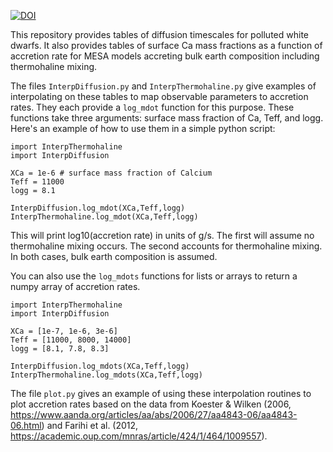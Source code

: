 
[![DOI](https://zenodo.org/badge/162072477.svg)](https://zenodo.org/badge/latestdoi/162072477)

This repository provides tables of diffusion timescales for polluted white dwarfs.
It also provides tables of surface Ca mass fractions as a function of accretion rate for MESA models accreting bulk earth composition including thermohaline mixing.

The files `InterpDiffusion.py` and `InterpThermohaline.py` give examples of interpolating on these tables to map observable parameters to accretion rates. They each provide a `log_mdot` function for this purpose. These functions take three arguments: surface mass fraction of Ca, Teff, and logg. Here's an example of how to use them in a simple python script:

	import InterpThermohaline
	import InterpDiffusion
	
	XCa = 1e-6 # surface mass fraction of Calcium
	Teff = 11000
	logg = 8.1
	
	InterpDiffusion.log_mdot(XCa,Teff,logg)
	InterpThermohaline.log_mdot(XCa,Teff,logg)
	
This will print log10(accretion rate) in units of g/s. The first will assume no thermohaline mixing occurs. The second accounts for thermohaline mixing. In both cases, bulk earth composition is assumed.

You can also use the `log_mdots` functions for lists or arrays to return a numpy array of accretion rates.

	import InterpThermohaline
	import InterpDiffusion
	
	XCa = [1e-7, 1e-6, 3e-6]
	Teff = [11000, 8000, 14000]
	logg = [8.1, 7.8, 8.3]
	
	InterpDiffusion.log_mdots(XCa,Teff,logg)
	InterpThermohaline.log_mdots(XCa,Teff,logg)


The file `plot.py` gives an example of using these interpolation routines to plot accretion rates based on the data from Koester & Wilken (2006, https://www.aanda.org/articles/aa/abs/2006/27/aa4843-06/aa4843-06.html) and Farihi et al. (2012, https://academic.oup.com/mnras/article/424/1/464/1009557).

